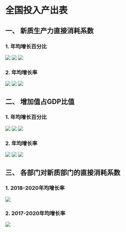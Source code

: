 # 全国投入产出表

## 一、 新质生产力直接消耗系数

### 1. 年均增长百分比

![](新质生产力直接消耗系数2018-2020年均增长百分比.png)
![](新质生产力直接消耗系数2017-2020年均增长百分比.png)
![](屏幕截图1.png)


### 2. 年均增长率

![](新质生产力直接消耗系数2018-2020年均增长率.png)
![](新质生产力直接消耗系数2017-2020年均增长率.png)
![](屏幕截图2.png)

## 二、 增加值占GDP比值

### 1. 年均增长百分比
![](增加值占GDP比值2018-2020年均增长百分比.png)
![](增加值占GDP比值2017-2020年均增长百分比.png)
![](屏幕截图3.png)


### 2. 年均增长率

![](增加值占GDP比值2018-2020年均增长率.png)
![](增加值占GDP比值2017-2020年均增长率.png)
![](屏幕截图4.png)

## 三、 各部门对新质部门的直接消耗系数

### 1. 2018-2020年均增长率

![](全国各部门对新质部门的直接消耗系数2018-2020年均增长率.png)

### 2. 2017-2020年均增长率

![](全国各部门对新质部门的直接消耗系数2017-2020年均增长率.png)